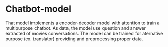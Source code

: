 # Chatbot-model

That model implements a encoder-decoder model with attention to train a multipurpose chatbot.
As data, the model use question and answer extracted of movies conversations. The model can be trained 
for aternative purpose (ex. translator) providing and preprocessing proper data.
